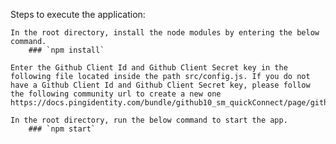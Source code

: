 Steps to execute the application:

	In the root directory, install the node modules by entering the below command.
		### `npm install`

	Enter the Github Client Id and Github Client Secret key in the following file located inside the path src/config.js. If you do not have a Github Client Id and Github Client Secret key, please follow the following community url to create a new one 
	https://docs.pingidentity.com/bundle/github10_sm_quickConnect/page/github_t_obtainClientIDAndSecret.html

	In the root directory, run the below command to start the app.
		### `npm start`